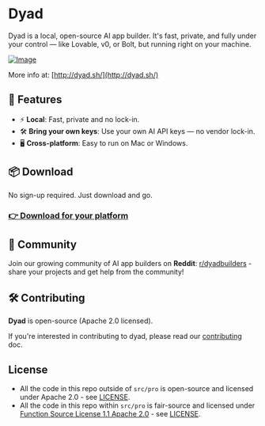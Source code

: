 # Dyad

Dyad is a local, open-source AI app builder. It's fast, private, and fully under your control — like Lovable, v0, or Bolt, but running right on your machine.

[![Image](https://github.com/user-attachments/assets/f6c83dfc-6ffd-4d32-93dd-4b9c46d17790)](http://dyad.sh/)

More info at: [http://dyad.sh/](http://dyad.sh/)

## 🚀 Features

- ⚡️ **Local**: Fast, private and no lock-in.
- 🛠 **Bring your own keys**: Use your own AI API keys — no vendor lock-in.
- 🖥️ **Cross-platform**: Easy to run on Mac or Windows.

## 📦 Download

No sign-up required. Just download and go.

### [👉 Download for your platform](https://www.dyad.sh/#download)

## 🤝 Community

Join our growing community of AI app builders on **Reddit**: [r/dyadbuilders](https://www.reddit.com/r/dyadbuilders/) - share your projects and get help from the community!

## 🛠️ Contributing

**Dyad** is open-source (Apache 2.0 licensed).

If you're interested in contributing to dyad, please read our [contributing](./CONTRIBUTING.md) doc.

## License

- All the code in this repo outside of `src/pro` is open-source and licensed under Apache 2.0 - see [LICENSE](./LICENSE).
- All the code in this repo within `src/pro` is fair-source and licensed under [Function Source License 1.1 Apache 2.0](https://fsl.software/) - see [LICENSE](./src/pro/LICENSE).
